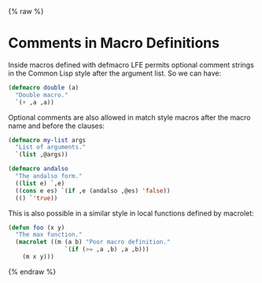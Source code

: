 {% raw %}
# Comments in Macro Definitions

Inside macros defined with defmacro LFE permits optional comment
strings in the Common Lisp style after the argument list. So we can
have:

```lisp
(defmacro double (a)
  "Double macro."
  `(+ ,a ,a))
```

Optional comments are also allowed in match style macros after the
macro name and before the clauses:

```lisp
(defmacro my-list args
  "List of arguments."
  `(list ,@args))
```

```lisp
(defmacro andalso
  "The andalso form."
  ((list e) `,e)
  ((cons e es) `(if ,e (andalso ,@es) 'false))
  (() `'true))
```

This is also possible in a similar style in local functions defined by
macrolet:

```lisp
(defun foo (x y)
  "The max function."
  (macrolet ((m (a b) "Poor macro definition."
                `(if (>= ,a ,b) ,a ,b)))
    (m x y)))
```

{% endraw %}
